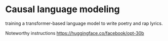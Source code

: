 # Causal language modeling
training a transformer-based language model to write poetry and rap lyrics.

Noteworthy instructions
https://huggingface.co/facebook/opt-30b

